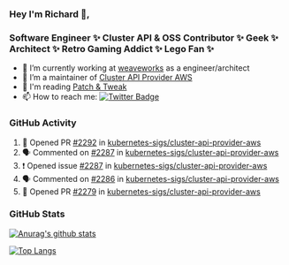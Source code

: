 ### Hey I'm Richard 👋, 

<h3 align="left">Software Engineer ✨ Cluster API & OSS Contributor ✨ Geek ✨ Architect ✨ Retro Gaming Addict ✨ Lego Fan ✨</h3>

- 🔭 I’m currently working at [weaveworks](https://github.com/weaveworks) as a engineer/architect
- 👯 I’m a maintainer of [Cluster API Provider AWS](https://github.com/kubernetes-sigs/cluster-api-provider-aws)
- 💬 I'm reading [Patch & Tweak](https://bjooks.com/products/patch-tweak-exploring-modular-synthesis)
- 📫 How to reach me: [![Twitter Badge](https://img.shields.io/badge/-@fruit_case-00acee?style=flat&logo=Twitter&logoColor=white)](https://twitter.com/intent/follow?screen_name=fruit_case "Follow on Twitter")

### GitHub Activity 

<!--START_SECTION:activity-->
1. 💪 Opened PR [#2292](https://github.com/kubernetes-sigs/cluster-api-provider-aws/pull/2292) in [kubernetes-sigs/cluster-api-provider-aws](https://github.com/kubernetes-sigs/cluster-api-provider-aws)
2. 🗣 Commented on [#2287](https://github.com/kubernetes-sigs/cluster-api-provider-aws/issues/2287) in [kubernetes-sigs/cluster-api-provider-aws](https://github.com/kubernetes-sigs/cluster-api-provider-aws)
3. ❗️ Opened issue [#2287](https://github.com/kubernetes-sigs/cluster-api-provider-aws/issues/2287) in [kubernetes-sigs/cluster-api-provider-aws](https://github.com/kubernetes-sigs/cluster-api-provider-aws)
4. 🗣 Commented on [#2286](https://github.com/kubernetes-sigs/cluster-api-provider-aws/issues/2286) in [kubernetes-sigs/cluster-api-provider-aws](https://github.com/kubernetes-sigs/cluster-api-provider-aws)
5. 💪 Opened PR [#2279](https://github.com/kubernetes-sigs/cluster-api-provider-aws/pull/2279) in [kubernetes-sigs/cluster-api-provider-aws](https://github.com/kubernetes-sigs/cluster-api-provider-aws)
<!--END_SECTION:activity-->

### GitHub Stats

[![Anurag's github stats](https://github-readme-stats.vercel.app/api?username=richardcase&count_private=true&show_icons=true)](https://github.com/anuraghazra/github-readme-stats)

[![Top Langs](https://github-readme-stats.vercel.app/api/top-langs/?username=richardcase&hide=html&layout=compact)](https://github.com/anuraghazra/github-readme-stats)

